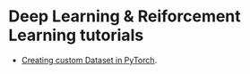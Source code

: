 # Deep Learning & Reiforcement Learning tutorials
- [Creating custom Dataset in PyTorch](pytorch-custom-dataset.md).
